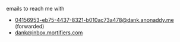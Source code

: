 emails to reach me with
 - 04156953-eb75-4437-8321-b010ac73a478@dank.anonaddy.me (forwarded)
 - dank@inbox.mortifiers.com
